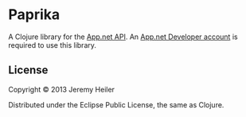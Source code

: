# Paprika

A Clojure library for the [App.net API](http://developers.app.net). An [App.net Developer account](https://join.app.net/signup?plan=developer) is required to use this library.

## License

Copyright © 2013 Jeremy Heiler

Distributed under the Eclipse Public License, the same as Clojure.
